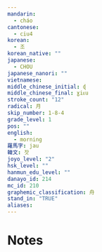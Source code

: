 ```yaml
---
mandarin:
  - cháo
cantonese:
  - ciu4
korean:
  - 조
korean_native: ""
japanese:
  - CHOU
japanese_nanori: ""
vietnamese:
middle_chinese_initial: ɖ
middle_chinese_final: ɣiᴇu
stroke_count: "12"
radical: 月
skip_number: 1-8-4
grade_level: 1
pos: ""
english:
  - morning
羅馬字: jau
韓文: 잣
joyo_level: "2"
hsk_level: ""
hanmun_edu_level: ""
danayo_id: 214
mc_id: 210
graphemic_classification: 舟
stand_in: "TRUE"
aliases:
---
```


# Notes

